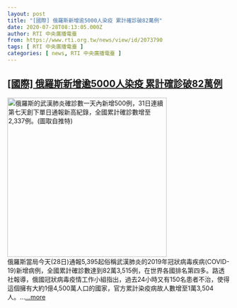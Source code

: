 ```yaml
---
layout: post
title: "[國際] 俄羅斯新增逾5000人染疫 累計確診破82萬例"
date: 2020-07-28T08:13:05.000Z
author: RTI 中央廣播電臺
from: https://www.rti.org.tw/news/view/id/2073790
tags: [ RTI 中央廣播電臺 ]
categories: [ news, RTI 中央廣播電臺 ]
---
```

<!--1595923985000-->
[[國際] 俄羅斯新增逾5000人染疫 累計確診破82萬例](https://www.rti.org.tw/news/view/id/2073790)
------

<div>
<img src="https://static.rti.org.tw/assets/thumbnails/2020/03/31/85e9c751a4378376f37721e40867b65f.jpg" width="360" alt="俄羅斯的武漢肺炎確診數一天內新增500例，31日連續第七天創下單日通報新高紀錄，全國累計確診數增至2,337例。(圖取自推特)" title="俄羅斯的武漢肺炎確診數一天內新增500例，31日連續第七天創下單日通報新高紀錄，全國累計確診數增至2,337例。(圖取自推特)"><br>俄羅斯當局今天(28日)通報5,395起俗稱武漢肺炎的2019年冠狀病毒疾病(COVID-19)新增病例，全國累計確診數達到82萬3,515例，在世界各國排名第四多。路透社報導，俄國冠狀病毒疫情工作小組指出，過去24小時又有150名患者不治，使得這個擁有大約1億4,500萬人口的國家，官方累計染疫病故人數增至1萬3,504人。...<a target="_blank" href="https://www.rti.org.tw/news/view/id/2073790">...more</a>
</div>

